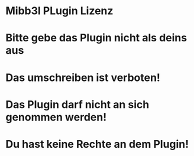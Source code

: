 # Mibb3l PLugin Lizenz
# Bitte gebe das Plugin nicht als deins aus
#
# Das umschreiben ist verboten!
# Das Plugin darf nicht an sich genommen werden!
# Du hast keine Rechte an dem Plugin!

